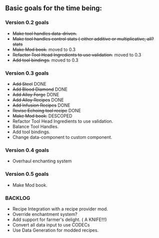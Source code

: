 ## Basic goals for the time being:

### Version 0.2 goals
* ~~Make tool handles data-driven.~~
* ~~Make tool handles control stats ( either additive or multiplicative, all? stats~~
* ~~Make Mod book.~~ moved to 0.3
* ~~Refactor Tool Head Ingredients to use validation.~~ moved to 0.3
* ~~Add tool bindings.~~ moved to 0.3

### Version 0.3 goals
* ~~Add Steel~~ DONE
* ~~Add Blood Diamond~~ DONE
* ~~Add Alloy Forge~~ DONE
* ~~Add Alloy Recipes~~ DONE
* ~~Add Infusion Recipes~~ DONE
* ~~Revise Echoing tool recipe~~ DONE
* ~~Make Mod book.~~ DESCOPED
* Refactor Tool Head Ingredients to use validation.
* Balance Tool Handles.
* Add tool bindings.
* Change data-component to custom component.

### Version 0.4 goals
* Overhaul enchanting system


### Version 0.5 goals
* Make Mod book.



### BACKLOG
* Recipe Integration with a recipe provider mod.
* Override enchantment system?
* Add support for farmer's delight. ( A KNIFE!!!)
* Convert all data input to use CODECs
* Use Data Generation for modded recipes.